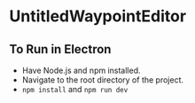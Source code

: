 # UntitledWaypointEditor

## To Run in Electron
 - Have Node.js and npm installed.
 - Navigate to the root directory of the project.
 - `npm install` and `npm run dev`
